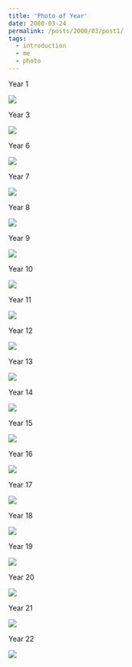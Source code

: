 ```yaml
---
title: 'Photo of Year'
date: 2000-03-24
permalink: /posts/2000/03/post1/
tags:
  - introduction
  - me
  - photo
---
```


Year 1

![](\images\year\1.jpg)

Year 3

![](\images\year\3.jfif)


Year 6

![](\images\year\6.jfif)


Year 7

![](\images\year\7.jfif)


Year 8

![](\images\year\8.jfif)


Year 9

![](\images\year\9.jfif)


Year 10

![](\images\year\10.jfif)


Year 11

![](\images\year\11.jfif)


Year 12

![](\images\year\12.jfif)


Year 13

![](\images\year\13.jfif)


Year 14

![](\images\year\14.jfif)


Year 15

![](\images\year\15.jfif)


Year 16

![](\images\year\16.jfif)


Year 17

![](\images\year\17.jfif)


Year 18

![](\images\year\18.jfif)


Year 19

![](\images\year\19.jfif)


Year 20

![](\images\year\20.jfif)


Year 21

![](\images\year\21.jfif)


Year 22

![](\images\year\22.jfif)
